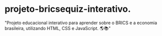 # projeto-bricsequiz-interativo.
"Projeto educacional interativo para aprender sobre o BRICS e a economia brasileira, utilizando HTML, CSS e JavaScript. 🌎📚"

